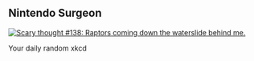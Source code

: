 ## Nintendo Surgeon
[![Scary thought #138: Raptors coming down the waterslide behind me.](https://imgs.xkcd.com/comics/nintendo_surgeon.png)](https://xkcd.com/218/ "Scary thought #138: Raptors coming down the waterslide behind me.")

Your daily random xkcd
